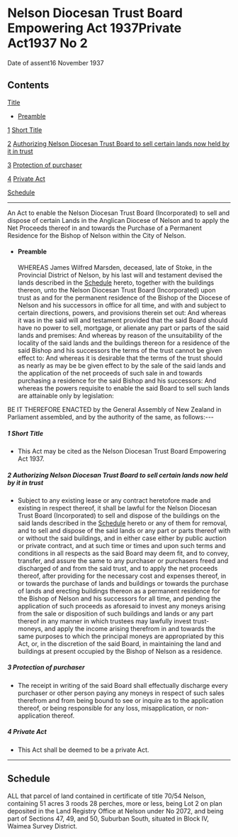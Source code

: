 # Nelson Diocesan Trust Board Empowering Act 1937Private Act1937 No 2

Date of assent16 November 1937

## Contents

[Title][0]
    
*   [Preamble][1]

[1][2] [Short Title][2]

[2][3] [Authorizing Nelson Diocesan Trust Board to sell certain lands now held by it in trust][3]

[3][4] [Protection of purchaser][4]

[4][5] [Private Act][5]

[Schedule][6]  
[][6]

---

An Act to enable the Nelson Diocesan Trust Board (Incorporated) to sell and dispose of certain Lands in the Anglican Diocese of Nelson and to apply the Net Proceeds thereof in and towards the Purchase of a Permanent Residence for the Bishop of Nelson within the City of Nelson.
    
*   #### Preamble
    
    WHEREAS James Wilfred Marsden, deceased, late of Stoke, in the Provincial District of Nelson, by his last will and testament devised the lands described in the [Schedule][6] hereto, together with the buildings thereon, unto the Nelson Diocesan Trust Board (Incorporated) upon trust as and for the permanent residence of the Bishop of the Diocese of Nelson and his successors in office for all time, and with and subject to certain directions, powers, and provisions therein set out: And whereas it was in the said will and testament provided that the said Board should have no power to sell, mortgage, or alienate any part or parts of the said lands and premises: And whereas by reason of the unsuitability of the locality of the said lands and the buildings thereon for a residence of the said Bishop and his successors the terms of the trust cannot be given effect to: And whereas it is desirable that the terms of the trust should as nearly as may be be given effect to by the sale of the said lands and the application of the net proceeds of such sale in and towards purchasing a residence for the said Bishop and his successors: And whereas the powers requisite to enable the said Board to sell such lands are attainable only by legislation:

BE IT THEREFORE ENACTED by the General Assembly of New Zealand in Parliament assembled, and by the authority of the same, as follows:---

##### 1 Short Title
    
*   This Act may be cited as the Nelson Diocesan Trust Board Empowering Act 1937\.

##### 2 Authorizing Nelson Diocesan Trust Board to sell certain lands now held by it in trust
    
*   Subject to any existing lease or any contract heretofore made and existing in respect thereof, it shall be lawful for the Nelson Diocesan Trust Board (Incorporated) to sell and dispose of the buildings on the said lands described in the [Schedule][6] hereto or any of them for removal, and to sell and dispose of the said lands or any part or parts thereof with or without the said buildings, and in either case either by public auction or private contract, and at such time or times and upon such terms and conditions in all respects as the said Board may deem fit, and to convey, transfer, and assure the same to any purchaser or purchasers freed and discharged of and from the said trust, and to apply the net proceeds thereof, after providing for the necessary cost and expenses thereof, in or towards the purchase of lands and buildings or towards the purchase of lands and erecting buildings thereon as a permanent residence for the Bishop of Nelson and his successors for all time, and pending the application of such proceeds as aforesaid to invest any moneys arising from the sale or disposition of such buildings and lands or any part thereof in any manner in which trustees may lawfully invest trust-moneys, and apply the income arising therefrom in and towards the same purposes to which the principal moneys are appropriated by this Act, or, in the discretion of the said Board, in maintaining the land and buildings at present occupied by the Bishop of Nelson as a residence.

##### 3 Protection of purchaser
    
*   The receipt in writing of the said Board shall effectually discharge every purchaser or other person paying any moneys in respect of such sales therefrom and from being bound to see or inquire as to the application thereof, or being responsible for any loss, misapplication, or non-application thereof.

##### 4 Private Act
    
*   This Act shall be deemed to be a private Act.

---

## Schedule

ALL that parcel of land contained in certificate of title 70/54 Nelson, containing 51 acres 3 roods 28 perches, more or less, being Lot 2 on plan deposited in the Land Registry Office at Nelson under No 2072, and being part of Sections 47, 49, and 50, Suburban South, situated in Block IV, Waimea Survey District.

[0]: http://www.legislation.govt.nz/act/private/1937/0002/latest/whole.html#DLM97250
[1]: http://www.legislation.govt.nz/act/private/1937/0002/latest/whole.html#DLM97251
[2]: http://www.legislation.govt.nz/act/private/1937/0002/latest/whole.html#DLM97254
[3]: http://www.legislation.govt.nz/act/private/1937/0002/latest/whole.html#DLM97255
[4]: http://www.legislation.govt.nz/act/private/1937/0002/latest/whole.html#DLM97256
[5]: http://www.legislation.govt.nz/act/private/1937/0002/latest/whole.html#DLM97257
[6]: http://www.legislation.govt.nz/act/private/1937/0002/latest/whole.html#DLM97258